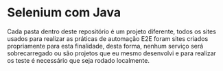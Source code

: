 # Selenium com Java

Cada pasta dentro deste repositório é um projeto diferente, todos os sites usados para realizar as práticas de automação E2E foram sites criados propriamente para esta finalidade, desta forma, nenhum serviço será sobrecarregado ou são projetos que eu mesmo desenvolvi e para realizar os teste é necessário que seja rodado localmente.
